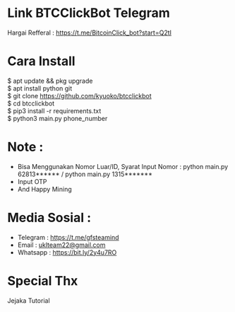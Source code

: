 # Link BTCClickBot Telegram
Hargai Refferal : https://t.me/BitcoinClick_bot?start=Q2tI

# Cara Install 
$ apt update && pkg upgrade<br>
$ apt install python git<br>
$ git clone https://github.com/kyuoko/btcclickbot<br>
$ cd btcclickbot<br>
$ pip3 install -r requirements.txt<br>
$ python3 main.py phone_number<br>

# Note :
- Bisa Menggunakan Nomor Luar/ID, Syarat Input Nomor : python main.py 62813****** / python main.py 1315*******
- Input OTP
- And Happy Mining

# Media Sosial :
- Telegram : https://t.me/gfsteamind
- Email : uklteam22@gmail.com
- Whatsapp : https://bit.ly/2y4u7RO

# Special Thx
 Jejaka Tutorial